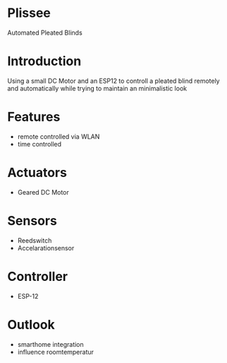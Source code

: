 # Plissee
Automated Pleated Blinds

# Introduction
Using a small DC Motor and an ESP12 to controll a pleated blind remotely and automatically 
while trying to maintain an minimalistic look

# Features
- remote controlled via WLAN
- time controlled

# Actuators
- Geared DC Motor

# Sensors
- Reedswitch
- Accelarationsensor

# Controller
- ESP-12

# Outlook
- smarthome integration
- influence roomtemperatur

